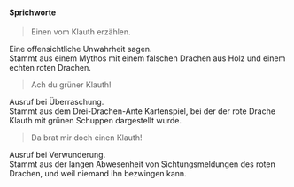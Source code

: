 ---
---
#### Sprichworte

> Einen vom Klauth erzählen.

Eine offensichtliche Unwahrheit sagen.<br />
Stammt aus einem Mythos mit einem falschen Drachen aus Holz und einem echten roten Drachen.

> Ach du grüner Klauth!

Ausruf bei Überraschung.<br />
Stammt aus dem Drei-Drachen-Ante Kartenspiel, bei der der rote Drache Klauth mit grünen Schuppen dargestellt wurde.

> Da brat mir doch einen Klauth!

Ausruf bei Verwunderung.<br />
Stammt aus der langen Abwesenheit von Sichtungsmeldungen des roten Drachen, und weil niemand ihn bezwingen kann.

